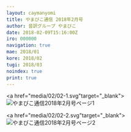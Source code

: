 ```yaml
---
layout: caymanyomi
title: やまびこ通信 2018年2月号
author: 音訳グループ やまびこ
date: 2018-02-09T15:16:00Z
iro: 000000
navigation: true
mae: 2018/01
kore: 2018/02
tugi: 2018/03
noindex: true
print: true
---
```


<a href="media/02/02-1.svg"target="_blank"><img src="media/02/02-1.png" alt="やまびこ通信2018年2月号ページ1" srcset="media/02/02-1.svg" /></a>

<a href="media/02/02-2.svg"target="_blank"><img src="media/02/02-2.png" alt="やまびこ通信2018年2月号ページ2" srcset="media/02/02-2.svg" /></a>

